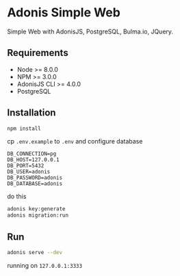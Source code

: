 # Adonis Simple Web

Simple Web with AdonisJS, PostgreSQL, Bulma.io, JQuery.

## Requirements

- Node >= 8.0.0
- NPM >= 3.0.0
- AdonisJS CLI >= 4.0.0
- PostgreSQL

## Installation

```bash
npm install
```

cp `.env.example` to `.env` and configure database

```
DB_CONNECTION=pg
DB_HOST=127.0.0.1
DB_PORT=5432
DB_USER=adonis
DB_PASSWORD=adonis
DB_DATABASE=adonis
```

do this

```bash
adonis key:generate
adonis migration:run
```

## Run

```bash
adonis serve --dev
```

running on `127.0.0.1:3333`
